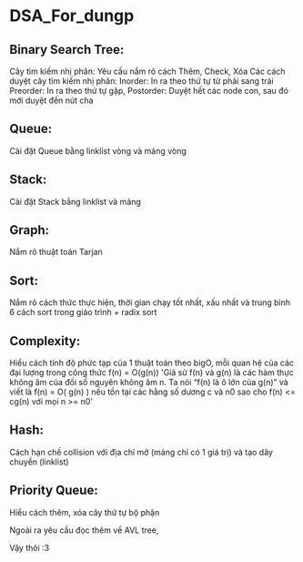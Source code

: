 # DSA_For_dungp

## Binary Search Tree: 
  Cây tìm kiếm nhị phân: Yêu cầu nắm rõ cách Thêm, Check, Xóa
  Các cách duyệt cây tìm kiếm nhị phân: 
  Inorder: In ra theo thứ tự từ phải sang trái 
  Preorder: In ra theo thứ tự gặp, 
  Postorder: Duyệt hết các node con, sau đó mới duyệt đến nút cha
  
## Queue:
  Cài đặt Queue bằng linklist vòng và mảng vòng
  
## Stack:
  Cài đặt Stack bằng linklist và mảng 
  
## Graph:
  Nắm rõ thuật toán Tarjan
  
## Sort:
  Nắm rõ cách thức thực hiện, thời gian chạy tốt nhất, xấu nhất và trung bình
  6 cách sort trong giáo trình + radix sort 
  
## Complexity:
  Hiểu cách tính độ phức tạp của 1 thuật toán theo bigO, mỗi quan hệ của các đại lượng trong công thức f(n) = O(g(n))
  'Giả sử f(n) và g(n) là các hàm thực không âm của đối số
nguyên không âm n. Ta nói “f(n) là ô lớn của g(n)” và viết là
f(n) = O( g(n) )
nếu tồn tại các hằng số dương c và n0 sao cho f(n) <= cg(n) với mọi n >= n0'
  
## Hash:
  Cách hạn chế collision với địa chỉ mở (mảng chỉ có 1 giá trị) và tạo dây chuyền (linklist)
  
## Priority Queue:
  Hiểu cách thêm, xóa cây thứ tự bộ phận
  
Ngoài ra yêu cầu đọc thêm về AVL tree, 

Vậy thôi :3
